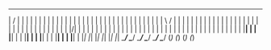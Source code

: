  __  __   _    _   _    _   _    _   _    _   _    _   _    _   _   _   _   _ 
|  \/  | | |  | | | |  | | | |  | | | |  | | | |  | | | |  | | | | | | | | | |
| \  / | | |  | | | |  | | | |  | | | |  | | | |  | | | |  | | | | | | | | | |
| |\/| | | |  | | | |  | | | |  | | | |  | | | |  | | | |  | | | | | | | | | |
| |  | | | |__| | | |__| | | |__| | | |__| | | |__| | | |__| | |_| |_| |_| |_|
|_|  |_|  \____/   \____/   \____/   \____/   \____/   \____/  (_) (_) (_) (_)
